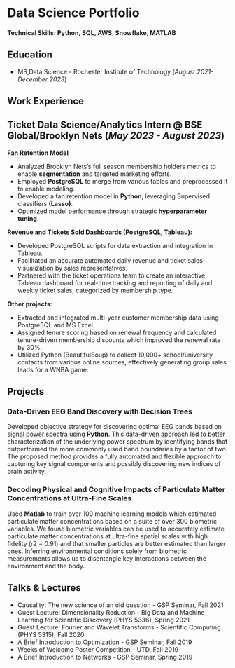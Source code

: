 # Data Science Portfolio

#### Technical Skills: Python, SQL, AWS, Snowflake, MATLAB

## Education						       		
- MS,Data Science - Rochester Institute of Technology (_August 2021-December 2023_)	 			        		

## Work Experience
## Ticket Data Science/Analytics Intern @ BSE Global/Brooklyn Nets (_May 2023 - August 2023_)
**Fan Retention Model**
- Analyzed  Brooklyn Nets’s full season membership holders metrics to enable **segmentation** and targeted marketing efforts.
- Employed **PostgreSQL** to merge from various tables and preprocessed it to enable modeling.
- Developed a fan retention model in **Python**, leveraging Supervised classifiers **(Lasso)**.
- Optimized model performance through strategic **hyperparameter tuning**.

 **Revenue and Tickets Sold Dashboards (PostgreSQL, Tableau):**
- Developed PostgreSQL scripts for data extraction and integration in Tableau.
- Facilitated an accurate automated daily revenue and ticket sales visualization by sales representatives. 
- Partnered with the ticket operations team to create an interactive Tableau dashboard for real-time tracking and reporting of daily and weekly ticket sales, categorized by membership type.

**Other projects:**
- Extracted and integrated multi-year customer membership data using PostgreSQL and MS Excel.
- Assigned tenure scoring based on renewal frequency and calculated tenure-driven membership discounts which improved the renewal rate by 30%.
- Utilized Python (BeautifulSoup) to collect 10,000+ school/university contacts from various online sources, effectively generating group sales leads for a WNBA game.

## Projects
### Data-Driven EEG Band Discovery with Decision Trees

Developed objective strategy for discovering optimal EEG bands based on signal power spectra using **Python**. This data-driven approach led to better characterization of the underlying power spectrum by identifying bands that outperformed the more commonly used band boundaries by a factor of two. The proposed method provides a fully automated and flexible approach to capturing key signal components and possibly discovering new indices of brain activity.


### Decoding Physical and Cognitive Impacts of Particulate Matter Concentrations at Ultra-Fine Scales

Used **Matlab** to train over 100 machine learning models which estimated particulate matter concentrations based on a suite of over 300 biometric variables. We found biometric variables can be used to accurately estimate particulate matter concentrations at ultra-fine spatial scales with high fidelity (r2 = 0.91) and that smaller particles are better estimated than larger ones. Inferring environmental conditions solely from biometric measurements allows us to disentangle key interactions between the environment and the body.


## Talks & Lectures
- Causality: The new science of an old question - GSP Seminar, Fall 2021
- Guest Lecture: Dimensionality Reduction - Big Data and Machine Learning for Scientific Discovery (PHYS 5336), Spring 2021
- Guest Lecture: Fourier and Wavelet Transforms - Scientific Computing (PHYS 5315), Fall 2020
- A Brief Introduction to Optimization - GSP Seminar, Fall 2019
- Weeks of Welcome Poster Competition - UTD, Fall 2019
- A Brief Introduction to Networks - GSP Seminar, Spring 2019


